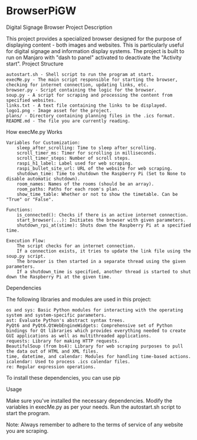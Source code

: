 # BrowserPiGW

Digital Signage Browser Project
Description

This project provides a specialized browser designed for the purpose of displaying content - both images and websites. This is particularly useful for digital signage and information display systems. The project is built to run on Manjaro with "dash to panel" activated to deactivate the "Activity start".
Project Structure

    autostart.sh - Shell script to run the program at start.
    execMe.py - The main script responsible for starting the browser, checking for internet connection, updating links, etc.
    browser.py - Script containing the logic for the browser.
    soup.py - A script for scraping and processing the content from specified websites.
    links.txt - A text file containing the links to be displayed.
    logo1.png - Image asset for the project.
    plans/ - Directory containing planning files in the .ics format.
    README.md - The file you are currently reading.

How execMe.py Works

    Variables for Customization:
        sleep_after_scrolling: Time to sleep after scrolling.
        scroll_timer_ms: Timer for scrolling in milliseconds.
        scroll_timer_steps: Number of scroll steps.
        raspi_h1_label: Label used for web scraping.
        raspi_bullet_site_url: URL of the website for web scraping.
        shutdown_time: Time to shutdown the Raspberry Pi (Set to None to disable automatic shutdown).
        room_names: Names of the rooms (should be an array).
        room_paths: Paths for each room's plan.
        show_time_table: Whether or not to show the timetable. Can be "True" or "False".

    Functions:
        is_connected(): Checks if there is an active internet connection.
        start_browser(...): Initiates the browser with given parameters.
        shutdown_rpi_at(stime): Shuts down the Raspberry Pi at a specified time.

    Execution Flow:
        The script checks for an internet connection.
        If a connection exists, it tries to update the link file using the soup.py script.
        The browser is then started in a separate thread using the given parameters.
        If a shutdown_time is specified, another thread is started to shut down the Raspberry Pi at the given time.

Dependencies

The following libraries and modules are used in this project:

    os and sys: Basic Python modules for interacting with the operating system and system-specific parameters.
    ast: Evaluate Python's abstract syntax trees.
    PyQt6 and PyQt6.QtWebEngineWidgets: Comprehensive set of Python bindings for Qt libraries which provides everything needed to create GUI applications as well as multithreaded applications.
    requests: Library for making HTTP requests.
    BeautifulSoup (from bs4): Library for web scraping purposes to pull the data out of HTML and XML files.
    time, datetime, and calendar: Modules for handling time-based actions.
    icalendar: Used to process .ics calendar files.
    re: Regular expression operations.

To install these dependencies, you can use pip

Usage

Make sure you've installed the necessary dependencies. Modify the variables in execMe.py as per your needs. Run the autostart.sh script to start the program.

Note: Always remember to adhere to the terms of service of any website you are scraping.
